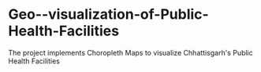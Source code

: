 # Geo--visualization-of-Public-Health-Facilities
The project implements Choropleth Maps to visualize Chhattisgarh's Public Health Facilities
